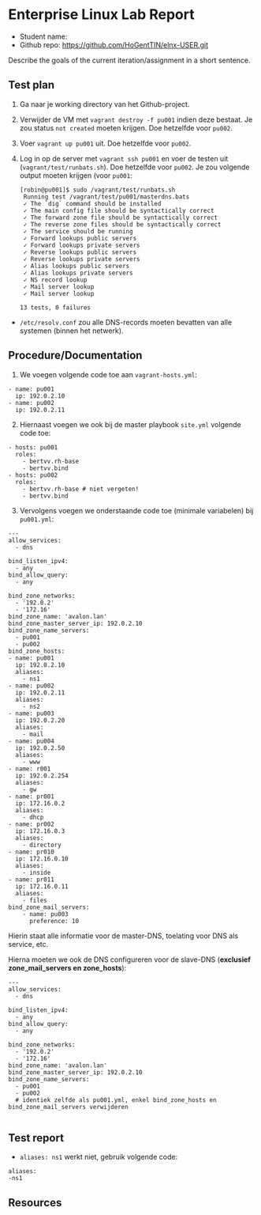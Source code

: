 # Enterprise Linux Lab Report

- Student name: 
- Github repo: <https://github.com/HoGentTIN/elnx-USER.git>

Describe the goals of the current iteration/assignment in a short sentence.

## Test plan

1. Ga naar je working directory van het Github-project.
2. Verwijder de VM met `vagrant destroy -f pu001` indien deze bestaat. Je zou status `not created` moeten krijgen. Doe hetzelfde voor `pu002`.
3. Voer `vagrant up pu001` uit. Doe hetzelfde voor `pu002`.
4. Log in op de server met `vagrant ssh pu001` en voer de testen uit (`vagrant/test/runbats.sh`). Doe hetzelfde voor `pu002`.
Je zou volgende output moeten krijgen (voor `pu001`:

    ```
    [robin@pu001]$ sudo /vagrant/test/runbats.sh
     Running test /vagrant/test/pu001/masterdns.bats
     ✓ The `dig` command should be installed
     ✓ The main config file should be syntactically correct
     ✓ The forward zone file should be syntactically correct
     ✓ The reverse zone files should be syntactically correct
     ✓ The service should be running
     ✓ Forward lookups public servers
     ✓ Forward lookups private servers
     ✓ Reverse lookups public servers
     ✓ Reverse lookups private servers
     ✓ Alias lookups public servers
     ✓ Alias lookups private servers
     ✓ NS record lookup
     ✓ Mail server lookup
     ✓ Mail server lookup

    13 tests, 0 failures
    ```


- `/etc/resolv.conf` zou alle DNS-records moeten bevatten van alle systemen (binnen het netwerk).

## Procedure/Documentation

1. We voegen volgende code toe aan `vagrant-hosts.yml`:
```
- name: pu001
  ip: 192.0.2.10
- name: pu002
  ip: 192.0.2.11
```
2. Hiernaast voegen we ook bij de master playbook `site.yml` volgende code toe:
```
- hosts: pu001
  roles:
    - bertvv.rh-base
    - bertvv.bind
- hosts: pu002
  roles:
    - bertvv.rh-base # niet vergeten!
    - bertvv.bind
```
3. Vervolgens voegen we onderstaande code toe (minimale variabelen) bij `pu001.yml`:
```
---
allow_services:
  - dns

bind_listen_ipv4:
  - any
bind_allow_query:
  - any

bind_zone_networks:
  - '192.0.2'
  - '172.16'
bind_zone_name: 'avalon.lan'
bind_zone_master_server_ip: 192.0.2.10
bind_zone_name_servers:
  - pu001
  - pu002
bind_zone_hosts:
- name: pu001
  ip: 192.0.2.10
  aliases: 
    - ns1
- name: pu002
  ip: 192.0.2.11
  aliases: 
    - ns2
- name: pu003
  ip: 192.0.2.20
  aliases: 
    - mail
- name: pu004
  ip: 192.0.2.50
  aliases: 
    - www
- name: r001
  ip: 192.0.2.254
  aliases: 
    - gw
- name: pr001
  ip: 172.16.0.2
  aliases: 
    - dhcp
- name: pr002
  ip: 172.16.0.3
  aliases: 
    - directory
- name: pr010
  ip: 172.16.0.10
  aliases: 
    - inside
- name: pr011
  ip: 172.16.0.11
  aliases: 
    - files
bind_zone_mail_servers:
    - name: pu003
      preference: 10
```

Hierin staat alle informatie voor de master-DNS, toelating voor DNS als service, etc.

Hierna moeten we ook de DNS configureren voor de slave-DNS (**exclusief zone_mail_servers en zone_hosts**):

```
---
allow_services:
  - dns

bind_listen_ipv4:
  - any
bind_allow_query:
  - any

bind_zone_networks:
  - '192.0.2'
  - '172.16'
bind_zone_name: 'avalon.lan'
bind_zone_master_server_ip: 192.0.2.10
bind_zone_name_servers:
  - pu001
  - pu002
  # identiek zelfde als pu001.yml, enkel bind_zone_hosts en bind_zone_mail_servers verwijderen


```

## Test report

- `aliases: ns1` werkt niet, gebruik volgende code:

```
aliases:
-ns1
```

## Resources
